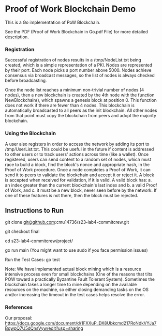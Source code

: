 # Proof of Work Blockchain Demo
This is a Go implementation of PoW Blockchain. 

See the PDF (Proof of Work Blockchain in Go.pdf File) for more detailed description.

### Registration
Successful registration of nodes results in a /tmp/NodeList.txt being created, which is a simple representation of a PKI.
Nodes are represented by their port. Each node picks a port number above 5000.
Nodes achieve consensus via broadcast messages, so the list of nodes is always checked before broadcasting.

Once the node list reaches a minimum non-trivial number of nodes (4 nodes), then a new blockchain is created by the 4th node with the function NewBlockchain(), which spawns a genesis block at position 0. This function does not work if there are fewer than 4 nodes. This blockchain is automatically broadcasted to all peers as the init blockchain. All other nodes from that point must copy the blockchain from peers and adopt the majority blockchain.

### Using the Blockchain
A user also registers in order to access the network by adding its port to /tmp/UserList.txt. This could be useful in the future if content is addressed to other users or to track users' actions across time (like a wallet). Once registered, users can send content to a random set of nodes, which must race to build a block, find the block's nonce and appropriate hash, in the Proof of Work procedure. Once a node completes a Proof of Work, it can send it to peers to validate the blockchain and accept it or reject it. A block is accepted when received for validation, if it is valid. A valid block has: 
a. an index greater than the current blockchain's last index and 
b. a valid Proof of Work, and 
c. it must be a new block, never seen before by the network. 
If one of these features is not there, then the block must be rejected. 

## Instructions to Run

git clone git@github.com:cmu14736/s23-lab4-commitcrew.git

git checkout final

cd s23-lab4-commitcrew/project/

go run main (You might want to use sudo if you face permission issues)

Run the Test Cases:
go test

Note: We have implemented actual block mining which is a resource intensive process even for small blockchains (One of the reasons that tilts POW toward a practically Byzantine Fault Tolerant System). Sometimes the blockchain takes a longer time to mine depending on the available resources on the machine, so either closing demanding tasks on the OS and/or increasing the timeout in the test cases helps resolve the error. 



### References
Our proposal:
https://docs.google.com/document/d/1FXXuP_DX8Ubkcmd217RoNdkVYJa7BgwpQ7U5dQnsVyw/edit?usp=sharing
   


